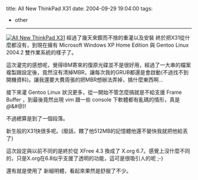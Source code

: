 title: All New ThinkPad X31
date: 2004-09-29 19:04:00
tags: 
- other
---

[![All New ThinkPad X31](http://wshlab2.ee.kuas.edu.tw/~yurenju/albums/screenshot/Screenshot_001.thumb.png)](http://wshlab2.ee.kuas.edu.tw/~yurenju/gallery/screenshot/Screenshot_001)
經過了幾天來鍥而不捨的重灌以及安裝
終於把X31從什麼都沒有，到現在擁有 Microsoft Windows XP Home Edition 與 Gentoo Linux 2004.2 雙作業系統的樣子了。

這次灌完的感想呢，覺得IBM寄來的復原光碟並不是很好用，經過了一大串的檔案複製跟設定後，竟然沒有清掉MBR，讓每次我的GRUB都還是會啟動(不過找不到開機資料)。讓我還要大費周張的把MBR想辦法弄掉，搞什麼東西啊...

接下來灌 Gentoo Linux 狀況更多，從一開始不管怎麼搞就是不給支援 Frame Buffer ，到最後竟然出現 vim 跟一些 console 下軟體都有亂碼的情形，真是 *@*&#@)!

不過總算是到了一個段落。

新生般的X31快很多呢。(廢話，餵了他512MB的記憶體他還不變快我就把他給丟了)

這次設定與以前不同的是終於從 XFree 4.3 換成了 X.org 6.7。感覺上沒什麼不同的，只是X.org在6.8似乎支援了透明的功能，這可是很吸引人的呢 ;-)

還有就是使用了 新細明體，看起來果然是舒服了不少。